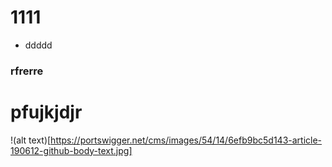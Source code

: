 # 1111
- ddddd
### rfrerre
# pfujkjdjr
!(alt text)[https://portswigger.net/cms/images/54/14/6efb9bc5d143-article-190612-github-body-text.jpg]

